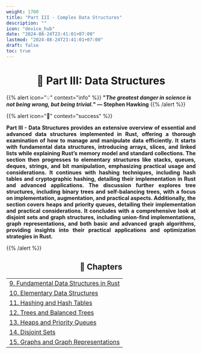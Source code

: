 ```yaml
---
weight: 1700
title: "Part III - Complex Data Structures"
description: ""
icon: "device_hub"
date: "2024-08-24T23:41:01+07:00"
lastmod: "2024-08-24T23:41:01+07:00"
draft: false
toc: true
---
```


<center>

# 📘 Part III: Data Structures

</center>

{{% alert icon="💡" context="info" %}}
<strong>"<em>The greatest danger in science is not being wrong, but being trivial.</em>" — Stephen Hawking</strong>
{{% /alert %}}

{{% alert icon="📘" context="success" %}}
<p style="text-align: justify;">
<strong>Part III - Data Structures provides an extensive overview of essential and advanced data structures implemented in Rust, offering a thorough examination of how to manage and manipulate data efficiently. It starts with fundamental data structures, introducing arrays, slices, and linked lists while explaining Rust’s memory model and standard collections. The section then progresses to elementary structures like stacks, queues, deques, strings, and bit manipulation, emphasizing practical usage and considerations. It continues with hashing techniques, including hash tables and cryptographic hashing, detailing their implementation in Rust and advanced applications. The discussion further explores tree structures, including binary trees and self-balancing trees, with a focus on implementation, augmentation, and practical aspects. Additionally, the section covers heaps and priority queues, detailing their implementation and practical considerations. It concludes with a comprehensive look at disjoint sets and graph structures, including union-find implementations, graph representations, and both basic and advanced graph algorithms, providing insights into their practical applications and optimization strategies in Rust.</strong>
</p>
{{% /alert %}}

<center>

## **🧠 Chapters**

</center>

<div class="container mt-4">
    <div class="row">
        <div class="col-md-12">
            <table class="table table-hover">
                <tbody>
                    <tr>
                        <td><a href="/docs/part-iii/chapter-9/" class="text-decoration-none">9. Fundamental Data Structures in Rust</a></td>
                    </tr>
                    <tr>
                        <td><a href="/docs/part-iii/chapter-10/" class="text-decoration-none">10. Elementary Data Structures</a></td>
                    </tr>
                    <tr>
                        <td><a href="/docs/part-iii/chapter-11/" class="text-decoration-none">11. Hashing and Hash Tables</a></td>
                    </tr>
                    <tr>
                        <td><a href="/docs/part-iii/chapter-12/" class="text-decoration-none">12. Trees and Balanced Trees</a></td>
                    </tr>
                    <tr>
                        <td><a href="/docs/part-iii/chapter-13/" class="text-decoration-none">13. Heaps and Priority Queues</a></td>
                    </tr>
                    <tr>
                        <td><a href="/docs/part-iii/chapter-14/" class="text-decoration-none">14. Disjoint Sets</a></td>
                    </tr>
                    <tr>
                        <td><a href="/docs/part-iii/chapter-15/" class="text-decoration-none">15. Graphs and Graph Representations</a></td>
                    </tr>
                </tbody>
            </table>
        </div>
    </div>
</div>
